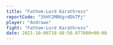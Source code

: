 ```yaml
---
title: "Fathom-Lord Karathress"
reportCode: "3hHY2MRKgrdDkTPj"
player: "Andrawe"
fight: "Fathom-Lord Karathress"
date: 2021-10-06T18:48:50.877000+00:00
---
```

